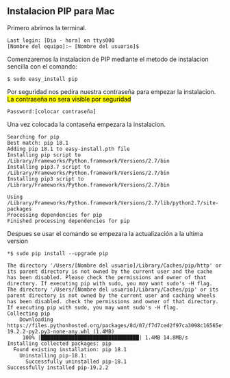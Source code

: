## Instalacion PIP para Mac

Primero abrimos la terminal.
 
```
Last login: [Dia - hora] on ttys000  
[Nombre del equipo]:~ [Nombre del usuario]$  
```

Comenzaremos la instalacion de PIP mediante el metodo de instalacion sencilla con el comando:
 
```
$ sudo easy_install pip  

```
Por seguridad nos pedira nuestra contraseña para empezar la instalacion.  
<mark>La contraseña no sera visible por seguridad</mark>   

```
Password:[colocar contraseña]

```
Una vez colocada la contaseña empezara la instalacion.

```
Searching for pip
Best match: pip 18.1
Adding pip 18.1 to easy-install.pth file
Installing pip script to /Library/Frameworks/Python.framework/Versions/2.7/bin
Installing pip3.7 script to /Library/Frameworks/Python.framework/Versions/2.7/bin
Installing pip3 script to /Library/Frameworks/Python.framework/Versions/2.7/bin

Using /Library/Frameworks/Python.framework/Versions/2.7/lib/python2.7/site-packages
Processing dependencies for pip
Finished processing dependencies for pip
```
Despues se usar el comando se empezara la actualización a la ultima version

```
*$ sudo pip install --upgrade pip
```  

```
The directory '/Users/[Nombre del usuario]/Library/Caches/pip/http' or its parent directory is not owned by the current user and the cache has been disabled. Please check the permissions and owner of that directory. If executing pip with sudo, you may want sudo's -H flag.  
The directory '/Users/[Nombre del usuario]/Library/Caches/pip' or its parent directory is not owned by the current user and caching wheels has been disabled. check the permissions and owner of that directory. If executing pip with sudo, you may want sudo's -H flag.  
Collecting pip  
	Downloading https://files.pythonhosted.org/packages/8d/07/f7d7ced2f97ca3098c16565efbe6b15fafcba53e8d9bdb431e09140514b0/pip-19.2.2-py2.py3-none-any.whl (1.4MB)
   	 100% |████████████████████████████████| 1.4MB 14.8MB/s 
Installing collected packages: pip
  Found existing installation: pip 18.1
    Uninstalling pip-18.1:
      Successfully uninstalled pip-18.1
Successfully installed pip-19.2.2
```










